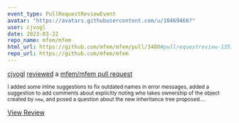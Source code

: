 ```yaml
---
event_type: PullRequestReviewEvent
avatar: "https://avatars.githubusercontent.com/u/10469466?"
user: cjvogl
date: 2023-03-22
repo_name: mfem/mfem
html_url: https://github.com/mfem/mfem/pull/3480#pullrequestreview-1351599736
repo_url: https://github.com/mfem/mfem
---
```


<a href='https://github.com/cjvogl' target='_blank'>cjvogl</a> <a href='https://github.com/mfem/mfem/pull/3480#pullrequestreview-1351599736' target='_blank'>reviewed</a> a <a href='https://github.com/mfem/mfem/pull/3480' target='_blank'>mfem/mfem pull request</a>

<small>I added some inline suggestions to fix outdated names in error messages, added a suggestion to add comments about explicitly noting who takes ownership of the object created by `new`, and posed a question about the new inheritance tree proposed....</small>

<a href='https://github.com/mfem/mfem/pull/3480#pullrequestreview-1351599736' target='_blank'>View Review</a>